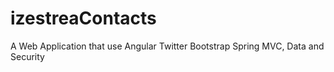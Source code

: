 # izestreaContacts
A Web Application that use Angular Twitter Bootstrap Spring MVC, Data and Security
